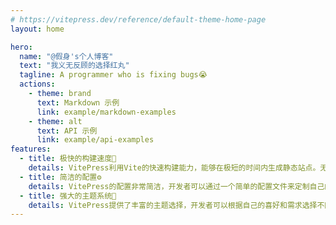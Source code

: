 ```yaml
---
# https://vitepress.dev/reference/default-theme-home-page
layout: home

hero:
  name: "@假身's个人博客"
  text: "我义无反顾的选择红丸"
  tagline: A programmer who is fixing bugs😭
  actions:
    - theme: brand
      text: Markdown 示例
      link: example/markdown-examples
    - theme: alt
      text: API 示例
      link: example/api-examples
features:
  - title: 极快的构建速度🚀
    details: VitePress利用Vite的快速构建能力，能够在极短的时间内生成静态站点。无论是开发过程中的热更新，还是最终的构建，都能让开发者感受到前所未有的速度。这对于提高开发效率、减少等待时间至关重要
  - title: 简洁的配置⚙️
    details: VitePress的配置非常简洁，开发者可以通过一个简单的配置文件来定制自己的站点。相比其他静态站点生成器复杂的配置选项，VitePress让开发者能够更加专注于内容的创作，而不是花费大量时间在配置上
  - title: 强大的主题系统🔮
    details: VitePress提供了丰富的主题选择，开发者可以根据自己的喜好和需求选择不同的主题。同时，VitePress也支持自定义主题，让开发者能够打造出独一无二的站点风格。
---
```

